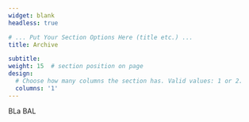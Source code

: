 ```yaml
---
widget: blank
headless: true

# ... Put Your Section Options Here (title etc.) ...
title: Archive

subtitle:
weight: 15  # section position on page
design:
  # Choose how many columns the section has. Valid values: 1 or 2.
  columns: '1'
---
```


BLa BAL